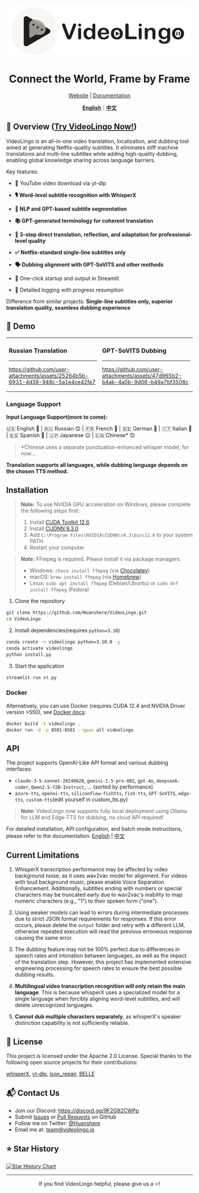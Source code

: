 <div align="center">

<img src="/docs/logo.png" alt="VideoLingo Logo" height="140">

# Connect the World, Frame by Frame

[Website](https://videolingo.io) | [Documentation](https://docs.videolingo.io/docs/start)

[**English**](/README.md)｜[**中文**](/i18n/README.zh.md)

</div>

## 🌟 Overview ([Try VideoLingo Now!](https://videolingo.io))

VideoLingo is an all-in-one video translation, localization, and dubbing tool aimed at generating Netflix-quality subtitles. It eliminates stiff machine translations and multi-line subtitles while adding high-quality dubbing, enabling global knowledge sharing across language barriers.

Key features:
- 🎥 YouTube video download via yt-dlp

- **🎙️ Word-level subtitle recognition with WhisperX**

- **📝 NLP and GPT-based subtitle segmentation**

- **📚 GPT-generated terminology for coherent translation**

- **🔄 3-step direct translation, reflection, and adaptation for professional-level quality**

- **✅ Netflix-standard single-line subtitles only**

- **🗣️ Dubbing alignment with GPT-SoVITS and other methods**

- 🚀 One-click startup and output in Streamlit

- 📝 Detailed logging with progress resumption

Difference from similar projects: **Single-line subtitles only, superior translation quality, seamless dubbing experience**

## 🎥 Demo

<table>
<tr>
<td width="50%">

### Russian Translation
---
https://github.com/user-attachments/assets/25264b5b-6931-4d39-948c-5a1e4ce42fa7

</td>
<td width="50%">

### GPT-SoVITS Dubbing
---
https://github.com/user-attachments/assets/47d965b2-b4ab-4a0b-9d08-b49a7bf3508c

</td>
</tr>
</table>

### Language Support

**Input Language Support(more to come):**

🇺🇸 English 🤩 | 🇷🇺 Russian 😊 | 🇫🇷 French 🤩 | 🇩🇪 German 🤩 | 🇮🇹 Italian 🤩 | 🇪🇸 Spanish 🤩 | 🇯🇵 Japanese 😐 | 🇨🇳 Chinese* 😊

> *Chinese uses a separate punctuation-enhanced whisper model, for now...

**Translation supports all languages, while dubbing language depends on the chosen TTS method.**

## Installation

> **Note:** To use NVIDIA GPU acceleration on Windows, please complete the following steps first:
> 1. Install [CUDA Toolkit 12.6](https://developer.download.nvidia.com/compute/cuda/12.6.0/local_installers/cuda_12.6.0_560.76_windows.exe)
> 2. Install [CUDNN 9.3.0](https://developer.download.nvidia.com/compute/cudnn/9.3.0/local_installers/cudnn_9.3.0_windows.exe)
> 3. Add `C:\Program Files\NVIDIA\CUDNN\v9.3\bin\12.6` to your system PATH
> 4. Restart your computer

> **Note:** FFmpeg is required. Please install it via package managers:
> - Windows: ```choco install ffmpeg``` (via [Chocolatey](https://chocolatey.org/))
> - macOS: ```brew install ffmpeg``` (via [Homebrew](https://brew.sh/))
> - Linux: ```sudo apt install ffmpeg``` (Debian/Ubuntu) or ```sudo dnf install ffmpeg``` (Fedora)

1. Clone the repository

```bash
git clone https://github.com/Huanshere/VideoLingo.git
cd VideoLingo
```

2. Install dependencies(requires `python=3.10`)

```bash
conda create -n videolingo python=3.10.0 -y
conda activate videolingo
python install.py
```

3. Start the application

```bash
streamlit run st.py
```

### Docker
Alternatively, you can use Docker (requires CUDA 12.4 and NVIDIA Driver version >550), see [Docker docs](/docs/pages/docs/docker.en-US.md):

```bash
docker build -t videolingo .
docker run -d -p 8501:8501 --gpus all videolingo
```

## API
The project supports OpenAI-Like API format and various dubbing interfaces:
- `claude-3-5-sonnet-20240620`, `gemini-1.5-pro-002`, `gpt-4o`, `deepseek-coder`, `Qwen2.5-72B-Instruct`, ... (sorted by performance)
- `azure-tts`, `openai-tts`, `siliconflow-fishtts`, `fish-tts`, `GPT-SoVITS`, `edge-tts`, `custom-tts`(edit yourself in custom_tts.py)

> **Note:** VideoLingo now supports fully local deployment using Ollama for LLM and Edge-TTS for dubbing, no cloud API required!

For detailed installation, API configuration, and batch mode instructions, please refer to the documentation: [English](/docs/pages/docs/start.en-US.md) | [中文](/docs/pages/docs/start.zh-CN.md)

## Current Limitations

1. WhisperX transcription performance may be affected by video background noise, as it uses wav2vac model for alignment. For videos with loud background music, please enable Voice Separation Enhancement. Additionally, subtitles ending with numbers or special characters may be truncated early due to wav2vac's inability to map numeric characters (e.g., "1") to their spoken form ("one").

2. Using weaker models can lead to errors during intermediate processes due to strict JSON format requirements for responses. If this error occurs, please delete the `output` folder and retry with a different LLM, otherwise repeated execution will read the previous erroneous response causing the same error.

3. The dubbing feature may not be 100% perfect due to differences in speech rates and intonation between languages, as well as the impact of the translation step. However, this project has implemented extensive engineering processing for speech rates to ensure the best possible dubbing results.

4. **Multilingual video transcription recognition will only retain the main language**. This is because whisperX uses a specialized model for a single language when forcibly aligning word-level subtitles, and will delete unrecognized languages.

5. **Cannot dub multiple characters separately**, as whisperX's speaker distinction capability is not sufficiently reliable.

## 📄 License

This project is licensed under the Apache 2.0 License. Special thanks to the following open source projects for their contributions:

[whisperX](https://github.com/m-bain/whisperX), [yt-dlp](https://github.com/yt-dlp/yt-dlp), [json_repair](https://github.com/mangiucugna/json_repair), [BELLE](https://github.com/LianjiaTech/BELLE)

## 📬 Contact Us

- Join our Discord: https://discord.gg/9F2G92CWPp
- Submit [Issues](https://github.com/Huanshere/VideoLingo/issues) or [Pull Requests](https://github.com/Huanshere/VideoLingo/pulls) on GitHub
- Follow me on Twitter: [@Huanshere](https://twitter.com/Huanshere)
- Email me at: team@videolingo.io

## ⭐ Star History

[![Star History Chart](https://api.star-history.com/svg?repos=Huanshere/VideoLingo&type=Timeline)](https://star-history.com/#Huanshere/VideoLingo&Timeline)

---

<p align="center">If you find VideoLingo helpful, please give us a ⭐️!</p>
